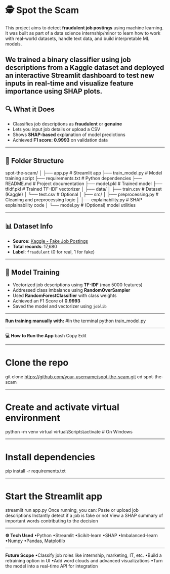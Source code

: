 # 🕵️ Spot the Scam

This project aims to detect **fraudulent job postings** using machine learning. It was built as part of a data science internship/minor to learn how to work with real-world datasets, handle text data, and build interpretable ML models.

We trained a binary classifier using job descriptions from a Kaggle dataset and deployed an interactive Streamlit dashboard to test new inputs in real-time and visualize feature importance using SHAP plots.
-------------------------------------------------------------------------------------------------------------------------------------------------------------------------------
## 🔍 What it Does

- Classifies job descriptions as **fraudulent** or **genuine**
- Lets you input job details or upload a CSV
- Shows **SHAP-based** explanation of model predictions
- Achieved **F1 score: 0.9993** on validation data

-----------------------------------------------------------------------------------------------------------------------------------------------------------------------------

## 📁 Folder Structure
spot-the-scam/
│
├── app.py # Streamlit app
├── train_model.py # Model training script
├── requirements.txt # Python dependencies
├── README.md # Project documentation
├── model.pkl # Trained model
├── tfidf.pkl # Trained TF-IDF vectorizer
│
├── data/
│ ├── train.csv # Dataset (Kaggle)
│ └── test.csv # Optional
│
├── src/
│ ├── preprocessing.py # Cleaning and preprocessing logic
│ ├── explainability.py # SHAP explainability code
│ └── model.py # (Optional) model utilities

------------------------------------------------------------------------------------------------------------------------------------------------------------------------------

## 📊 Dataset Info

- **Source**: [Kaggle - Fake Job Postings](https://www.kaggle.com/datasets/shivamb/real-or-fake-fake-jobposting-prediction)
- **Total records**: 17,680
- **Label**: `fraudulent` (0 for real, 1 for fake)

------------------------------------------------------------------------------------------------------------------------------------------------------------------------------

## 🧪 Model Training

- Vectorized job descriptions using **TF-IDF** (max 5000 features)
- Addressed class imbalance using **RandomOverSampler**
- Used **RandomForestClassifier** with class weights
- Achieved an F1 Score of **0.9993**
- Saved the model and vectorizer using `joblib`

------------------------------------------------------------------------------------------------------------------------------------------------------------------------------

**Run training manually with:**
#In the terminal
python train_model.py

------------------------------------------------------------------------------------------------------------------------------------------------------------------------------

**💻 How to Run the App**
bash
Copy
Edit

-----------------------------------------------------------------------------------------------------------------------------------------------------------------------------

# Clone the repo
git clone https://github.com/your-username/spot-the-scam.git
cd spot-the-scam

-----------------------------------------------------------------------------------------------------------------------------------------------------------------------------

# Create and activate virtual environment
python -m venv virtual
virtual\Scripts\activate  # On Windows

-----------------------------------------------------------------------------------------------------------------------------------------------------------------------------

# Install dependencies
pip install -r requirements.txt

-----------------------------------------------------------------------------------------------------------------------------------------------------------------------------

# Start the Streamlit app
streamlit run app.py
Once running, you can:
Paste or upload job descriptions
Instantly detect if a job is fake or not
View a SHAP summary of important words contributing to the decision

-----------------------------------------------------------------------------------------------------------------------------------------------------------------------------

**⚙️ Tech Used**
•Python
•Streamlit
•Scikit-learn
•SHAP
•Imbalanced-learn
•Numpy
•Pandas, Matplotlib

-----------------------------------------------------------------------------------------------------------------------------------------------------------------------------

**Future Scope**
•Classify job roles like internship, marketing, IT, etc.
•Build a retraining option in UI
•Add word clouds and advanced visualizations
•Turn the model into a real-time API for integration


